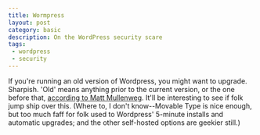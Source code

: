 ```yaml
---
title: Wormpress
layout: post
category: basic
description: On the WordPress security scare
tags: 
 - wordpress
 - security
---
```


If you're running an old version of Wordpress, you might want to upgrade. Sharpish. 'Old' means anything prior to the current version, or the one before that, [according to Matt Mullenweg](http://wordpress.org/development/2009/09/keep-wordpress-secure/). It'll be interesting to see if folk jump ship over this. (Where to, I don't know--Movable Type is nice enough, but too much faff for folk used to Wordpress' 5-minute installs and automatic upgrades; and the other self-hosted options are geekier still.) 